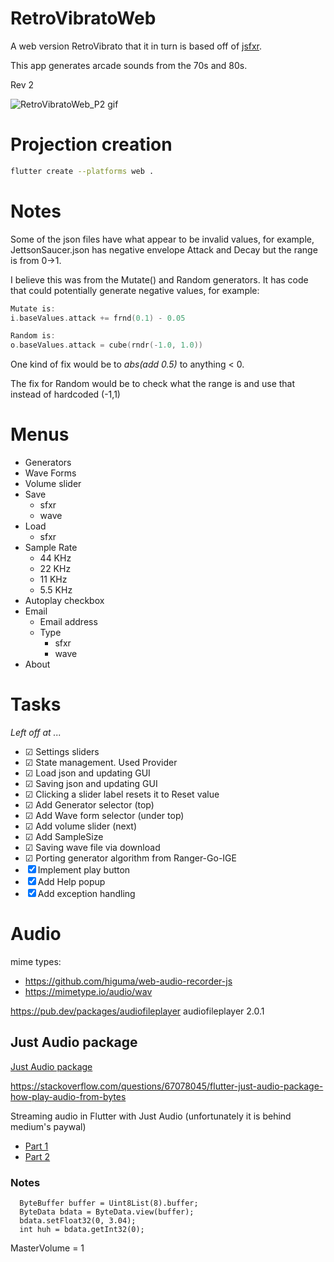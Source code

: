 # RetroVibratoWeb
A web version RetroVibrato that it in turn is based off of [jsfxr](https://sfxr.me/).

This app generates arcade sounds from the 70s and 80s. 

Rev 2

![RetroVibratoWeb_P2 gif](retrovibratoweb_p2.gif)


# Projection creation
```sh
flutter create --platforms web .
```

# Notes
Some of the json files have what appear to be invalid values, for example, JettsonSaucer.json has negative envelope Attack and Decay but the range is from 0->1.

I believe this was from the Mutate() and Random generators. It has code that could potentially generate negative values, for example:
```go
Mutate is:
i.baseValues.attack += frnd(0.1) - 0.05

Random is:
o.baseValues.attack = cube(rndr(-1.0, 1.0))
```
One kind of fix would be to *abs(add 0.5)* to anything < 0.

The fix for Random would be to check what the range is and use that instead of hardcoded (-1,1)

# Menus
- Generators
- Wave Forms
- Volume slider
- Save
    - sfxr
    - wave
- Load
    - sfxr
- Sample Rate
    - 44 KHz
    - 22 KHz
    - 11 KHz
    - 5.5 KHz
- Autoplay checkbox
- Email
    - Email address
    - Type
        - sfxr
        - wave
- About

# Tasks
*Left off at ...*

- ☑ Settings sliders
- ☑ State management. Used Provider
- ☑ Load json and updating GUI
- ☑ Saving json and updating GUI
- ☑ Clicking a slider label resets it to Reset value
- ☑ Add Generator selector (top)
- ☑ Add Wave form selector (under top)
- ☑ Add volume slider (next)
- ☑ Add SampleSize 
- ☑ Saving wave file via download
- ☑ Porting generator algorithm from Ranger-Go-IGE
- ☒ Implement play button
- ☒ Add Help popup
- ☒ Add exception handling

# Audio
mime types:
- https://github.com/higuma/web-audio-recorder-js
- https://mimetype.io/audio/wav

https://pub.dev/packages/audiofileplayer
audiofileplayer 2.0.1


## Just Audio package
[Just Audio package](https://pub.dev/documentation/just_audio/latest/)

https://stackoverflow.com/questions/67078045/flutter-just-audio-package-how-play-audio-from-bytes

Streaming audio in Flutter with Just Audio (unfortunately it is behind medium's paywal)
- [Part 1](https://suragch.medium.com/playing-short-audio-clips-in-flutter-with-just-audio-3c80eb7eb6ea)
- [Part 2](https://suragch.medium.com/steaming-audio-in-flutter-with-just-audio-7435fcf672bf)

### Notes
```
  ByteBuffer buffer = Uint8List(8).buffer;
  ByteData bdata = ByteData.view(buffer);
  bdata.setFloat32(0, 3.04);
  int huh = bdata.getInt32(0);
```
MasterVolume = 1
